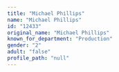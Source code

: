 ```yaml
---
title: "Michael Phillips"
name: "Michael Phillips"
id: "12433"
original_name: "Michael Phillips"
known_for_department: "Production"
gender: "2"
adult: "false"
profile_path: "null"
---
```

